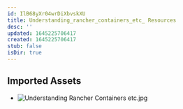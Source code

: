 ```yaml
---
id: IlB68yXr04wrDiXbvskXU
title: Understanding_rancher_containers_etc_ Resources
desc: ''
updated: 1645225706417
created: 1645225706417
stub: false
isDir: true
---
```

## Imported Assets
- ![Understanding Rancher Containers etc.jpg](/assets/understanding-rancher-containers-etc.jpg)
